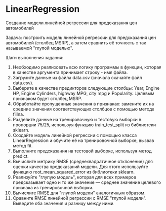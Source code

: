 # LinearRegression
Создание модели линейной регрессии для предсказания цен автомобилей

Задача: построить модель линейной регрессии для предсказания цен автомобилей (столбец MSRP), а затем сравнить её точность с так называемой "глупой моделью".

Шаги выполнения задания:
1) Необходимо реализовать всю логику программы в функции, которая в качестве аргумента принимает строку - имя файла.
2) Загрузите данные из файла data.csv (сначала скачайте файл data.csv).
3) Выберите в качестве предикторов следующие столбцы: Year, Engine HP, Engine Cylinders, highway MPG, city mpg и Popularity. Целевым признаком будет столбец MSRP.
4) Обработайте пропущенные значения в признаках: замените их на средние значения соответствующих столбцов с помощью метода fillna.
5) Разделите данные на тренировочную и тестовую выборки в пропорции 75/25, используя функцию train_test_split из библиотеки sklearn.
6) Создайте модель линейной регрессии с помощью класса LinearRegression и обучите её на тренировочной выборке, вызвав метод fit.
7) Выполните предсказания на тестовой выборке, используя метод predict.
8) Вычислите метрику RMSE (среднеквадратичное отклонение) для оценки качества предсказаний модели. Для этого используйте функцию root_mean_squared_error из библиотеки sklearn.
9) Реализуйте "глупую модель", которая для всех примеров предсказывает одно и то же значение — среднее значение целевого признака из тренировочной выборки.
10) Вычислите RMSE для "глупой модели" аналогичным образом.
11) Сравните RMSE линейной регрессии с RMSE "глупой модели". Выведите оба значения и разницу между ними.
